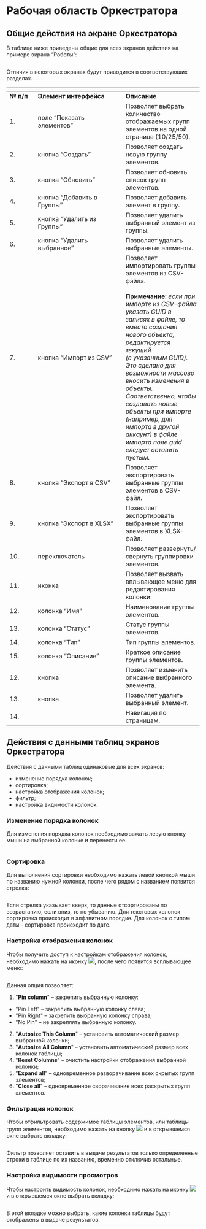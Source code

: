 # Рабочая область Оркестратора

## Общие действия на экране Оркестратора

В таблице ниже приведены общие для всех экранов действия на примере экрана “Роботы”:

<figure><img src="../../.gitbook/assets/изображение (70).png" alt=""><figcaption></figcaption></figure>

Отличия в некоторых экранах будут приводится в соответствующих разделах.

<table data-header-hidden><thead><tr><th width="58"></th><th width="213"></th><th></th></tr></thead><tbody><tr><td><strong>№ п/п</strong></td><td><strong>Элемент интерфейса</strong></td><td><strong>Описание</strong></td></tr><tr><td>1.</td><td>поле “Показать элементов”</td><td>Позволяет выбрать количество отображаемых групп элементов на одной странице (10/25/50).</td></tr><tr><td>2.</td><td>кнопка “Создать”</td><td>Позволяет создать новую группу элементов.</td></tr><tr><td>3.</td><td>кнопка “Обновить”</td><td>Позволяет обновить список групп элементов.</td></tr><tr><td>4.</td><td>кнопка “Добавить в Группы”</td><td>Позволяет добавить элемент в группу. </td></tr><tr><td>5.</td><td>кнопка “Удалить из Группы”</td><td>Позволяет удалить выбранный элемент из группы.</td></tr><tr><td>6.</td><td>кнопка “Удалить выбранное”</td><td>Позволяет удалить выбранные элементы.</td></tr><tr><td>7.</td><td>кнопка “Импорт из CSV”</td><td>Позволяет импортировать группы элементов из CSV-файла.<br><br><strong>Примечание:</strong>  <em>если при импорте из CSV-файла указать GUID в записях в файле, то вместо создания нового объекта, редактируется текущий</em> <br><em>(с указанным GUID). Это сделано для возможности массово вносить изменения в объекты. Соответственно, чтобы создавать новые объекты при импорте (например, для импорта в другой аккаунт) в файле импорта поле guid следует оставить пустым.</em></td></tr><tr><td>8.</td><td>кнопка “Экспорт в CSV”</td><td>Позволяет экспортировать выбранные группы элементов в  CSV-файл.</td></tr><tr><td>9.</td><td>кнопка “Экспорт в XLSX”</td><td>Позволяет экспортировать выбранные группы элементов в XLSX-файл.</td></tr><tr><td>10.</td><td>переключатель <img src="../../.gitbook/assets/изображение (74).png" alt=""></td><td>Позволяет развернуть/свернуть группировки элементов.</td></tr><tr><td>11.</td><td>иконка <img src="../../.gitbook/assets/изображение (71).png" alt=""></td><td>Позволяет вызвать вплывающее меню для редактирования колонки:<img src="../../.gitbook/assets/изображение (75).png" alt=""></td></tr><tr><td>12.</td><td>колонка “Имя”</td><td>Наименование группы элементов.</td></tr><tr><td>13.</td><td>колонка “Статус”</td><td>Статус группы элементов.</td></tr><tr><td>14.</td><td>колонка “Тип”</td><td>Тип группы элементов.</td></tr><tr><td>15.</td><td>колонка “Описание”</td><td>Краткое описание группы элементов.</td></tr><tr><td>12. </td><td>кнопка <img src="../../.gitbook/assets/изображение (72).png" alt=""></td><td>Позволяет изменить описание выбранного элемента.</td></tr><tr><td>13.</td><td>кнопка <img src="../../.gitbook/assets/изображение (76).png" alt=""></td><td>Позволяет удалить выбранный элемент.</td></tr><tr><td>14.</td><td><div><figure><img src="../../.gitbook/assets/изображение (77).png" alt=""><figcaption></figcaption></figure></div></td><td>Навигация по страницам. </td></tr></tbody></table>

## Действия с данными таблиц экранов Оркестратора

Действия с данными таблиц одинаковые для всех экранов:

* изменение порядка колонок;
* сортировка;
* настройка отображения колонок;
* фильтр;
* настройка видимости колонок.

### Изменение порядка колонок

Для изменения порядка колонок необходимо зажать левую кнопку мыши на выбранной колонке и перенести ее.

<figure><img src="../../.gitbook/assets/перемещение колонок.png" alt=""><figcaption></figcaption></figure>

### Сортировка

Для выполнения сортировки необходимо нажать левой кнопкой мыши по названию нужной колонки, после чего рядом с названием появится стрелка:

<figure><img src="../../.gitbook/assets/изображение (78).png" alt=""><figcaption></figcaption></figure>

Если стрелка указывает вверх, то данные отсортированы по возрастанию, если вниз, то по убыванию. Для текстовых колонок сортировка происходит в алфавитном порядке. Для колонок с типом даты - сортировка происходит по дате.

### Настройка отображения колонок

Чтобы получить доступ к настройкам отображения колонок, необходимо нажать на иконку ![](../../.gitbook/assets/2025-04-16_16-13-06.png), после чего появится всплывающее меню:

<figure><img src="../../.gitbook/assets/изображение.png" alt=""><figcaption></figcaption></figure>

Данная опция позволяет:

1. "**Pin column**" – закрепить выбранную колонку:

* "Pin Left" – закрепить выбранную колонку слева;
* "Pin Right" – закрепить выбранную колонку справа;
* "No Pin" – не закреплять выбранную колонку.

2. "**Autosize This Column**" – установить автоматический размер выбранной колонки;
3. "**Autosize All Column**" – установить автоматический размер всех колонок таблицы;
4. "**Reset Columns**" – очистить настройки отображения выбранной колонки;
5. "**Expand all**" – одновременное разворачивание всех скрытых групп элементов;
6. "**Close all**" – одновременное сворачивание всех раскрытых групп элементов.

### Фильтрация колонок

Чтобы отфильтровать содержимое таблицы элементов, или таблицы групп элементов, необходимо нажать на кнопку ![](<../../.gitbook/assets/2025-04-16_16-13-06 (1).png>) и в открывшемся окне выбрать вкладку:

<figure><img src="../../.gitbook/assets/изображение (1).png" alt=""><figcaption></figcaption></figure>

Фильтр позволяет оставить в выдаче результатов только определенные строки в таблице по их названию, временно отключив остальные.

### Настройка видимости просмотров

Чтобы настроить видимость колонок, необходимо нажать на иконку ![](<../../.gitbook/assets/2025-04-16_16-13-06 (2).png>) и в открывшемся окне выбрать вкладку:

<figure><img src="../../.gitbook/assets/изображение (2).png" alt=""><figcaption></figcaption></figure>

В этой вкладке можно выбрать, какие колонки таблицы будут отображены в выдаче результатов.&#x20;
